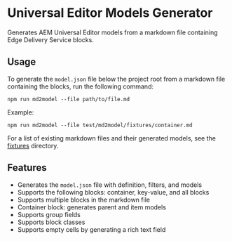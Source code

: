 # Universal Editor Models Generator

Generates AEM Universal Editor models from a markdown file containing Edge Delivery Service blocks.

## Usage

To generate the `model.json` file below the project root from a markdown file containing the blocks, run the following command:
```
npm run md2model --file path/to/file.md
```
Example:
```
npm run md2model --file test/md2model/fixtures/container.md
```
For a list of existing markdown files and their generated models, see the [fixtures](https://github.com/jckautzmann/ue-model-generator/tree/gw-2024/test/md2model/fixtures) directory.

## Features

- Generates the `model.json` file with definition, filters, and models
- Supports the following blocks: container, key-value, and all blocks
- Supports multiple blocks in the markdown file
- Container block: generates parent and item models
- Supports group fields
- Supports block classes
- Supports empty cells by generating a rich text field
